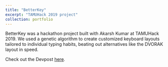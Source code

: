 ```yaml
---
title: "BetterKey"
excerpt: "TAMUHack 2019 project"
collection: portfolio
---
```


BetterKey was a hackathon project built with Akarsh Kumar at TAMUHack 2019. We used a genetic algorithm to create customized keyboard layouts tailored to individual typing habits, beating out alternatives like the DVORAK layout in speed.

Check out the Devpost [here](https://devpost.com/software/betterkey).